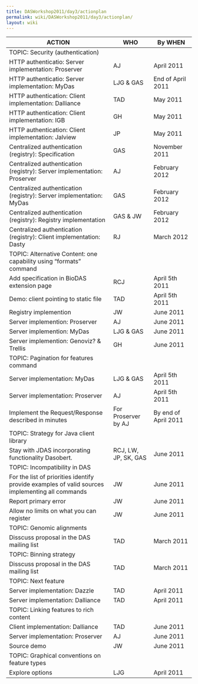 ```yaml
---
title: DASWorkshop2011/day3/actionplan
permalink: wiki/DASWorkshop2011/day3/actionplan/
layout: wiki
---
```


| ACTION                                                                                          | WHO                  | By WHEN              |
|-------------------------------------------------------------------------------------------------|----------------------|----------------------|
| TOPIC: Security (authentication)                                                                |
| HTTP authenticatio: Server implementation: Proserver                                            | AJ                   | April 2011           |
| HTTP authenticatio: Server implementation: MyDas                                                | LJG & GAS            | End of April 2011    |
| HTTP authentication: Client implementation: Dalliance                                           | TAD                  | May 2011             |
| HTTP authentication: Client implementation: IGB                                                 | GH                   | May 2011             |
| HTTP authentication: Client implementation: Jalview                                             | JP                   | May 2011             |
| Centralized authentication (registry): Specification                                            | GAS                  | November 2011        |
| Centralized authentication (registry): Server implementation: Proserver                         | AJ                   | February 2012        |
| Centralized authentication (registry): Server implementation: MyDas                             | GAS                  | February 2012        |
| Centralized authentication (registry): Registry implementation                                  | GAS & JW             | February 2012        |
| Centralized authentication (registry): Client implementation: Dasty                             | RJ                   | March 2012           |
| TOPIC: Alternative Content: one capability using “formats” command                              |
| Add specification in BioDAS extension page                                                      | RCJ                  | April 5th 2011       |
| Demo: client pointing to static file                                                            | TAD                  | April 5th 2011       |
| Registry implemention                                                                           | JW                   | June 2011            |
| Server implemention: Proserver                                                                  | AJ                   | June 2011            |
| Server implemention: MyDas                                                                      | LJG & GAS            | June 2011            |
| Server implemention: Genoviz? & Trellis                                                         | GH                   | June 2011            |
| TOPIC: Pagination for features command                                                          |
| Server implementation: MyDas                                                                    | LJG & GAS            | April 5th 2011       |
| Server implementation: Proserver                                                                | AJ                   | April 5th 2011       |
| Implement the Request/Response described in minutes                                             | For Proserver by AJ  | By end of April 2011 |
| TOPIC: Strategy for Java client library                                                         |
| Stay with JDAS incorporating functionality Dasobert.                                            | RCJ, LW, JP, SK, GAS | June 2011            |
| TOPIC: Incompatibility in DAS                                                                   |
| For the list of priorities identify provide examples of valid sources implementing all commands | JW                   | June 2011            |
| Report primary error                                                                            | JW                   | June 2011            |
| Allow no limits on what you can register                                                        | JW                   | June 2011            |
| TOPIC: Genomic alignments                                                                       |
| Disscuss proposal in the DAS mailing list                                                       | TAD                  | March 2011           |
| TOPIC: Binning strategy                                                                         |
| Disscuss proposal in the DAS mailing list                                                       | TAD                  | March 2011           |
| TOPIC: Next feature                                                                             |
| Server implementation: Dazzle                                                                   | TAD                  | April 2011           |
| Server implementation: Dalliance                                                                | TAD                  | April 2011           |
| TOPIC: Linking features to rich content                                                         |
| Client implementation: Dalliance                                                                | TAD                  | June 2011            |
| Server implementation: Proserver                                                                | AJ                   | June 2011            |
| Source demo                                                                                     | JW                   | June 2011            |
| TOPIC: Graphical conventions on feature types                                                   |
| Explore options                                                                                 | LJG                  | April 2011           |


